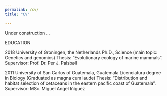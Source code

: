 ```yaml
---
permalink: /cv/
title: "CV"

---
```


Under construction ...

EDUCATION

2018	University of Groningen, the Netherlands
Ph.D., Science (main topic: Genetics and genomics)
Thesis: “Evolutionary ecology of marine mammals”. Supervisor: Prof. Dr. Per J. Palsbøll 

2011	University of San Carlos of Guatemala, Guatemala
Licenciatura degree in Biology (Graduated as magna cum laude)
Thesis: “Distribution and habitat selection of cetaceans in the eastern pacific coast of Guatemala”. Supervisor: MSc. Miguel Angel Iñíguez
